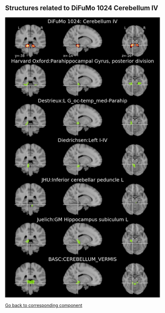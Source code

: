 


## Structures related to DiFuMo 1024 Cerebellum IV

![302](302.jpg "Structures related to DiFuMo 1024 Cerebellum IV")

[Go back to corresponding component](https://parietal-inria.github.io/DiFuMo/1024/html/302.html)